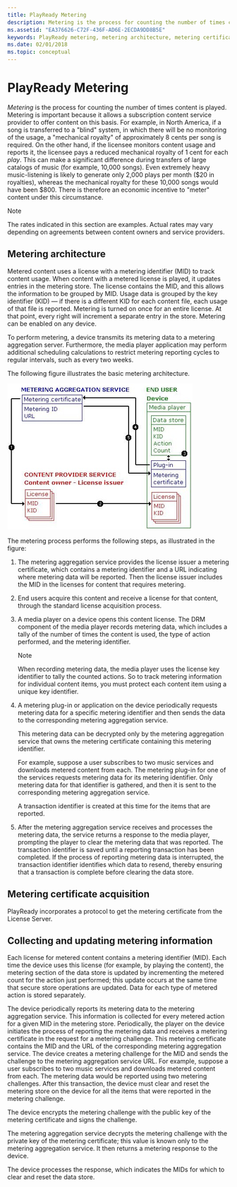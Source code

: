 ```yaml
---
title: PlayReady Metering
description: Metering is the process for counting the number of times content is played.
ms.assetid: "EA376626-C72F-436F-AD6E-2ECDA9DD8B5E"
keywords: PlayReady metering, metering architecture, metering certificate acquisition
ms.date: 02/01/2018
ms.topic: conceptual
---
```



# PlayReady Metering


*Metering* is the process for counting the number of times content is played. Metering is important because it allows a subscription content service provider to offer content on this basis. For example, in North America, if a song is transferred to a "blind" system, in which there will be no monitoring of the usage, a "mechanical royalty" of approximately 8 cents per song is required. On the other hand, if the licensee monitors content usage and reports it, the licensee pays a reduced mechanical royalty of 1 cent for each *play*. This can make a significant difference during transfers of large catalogs of music (for example, 10,000 songs). Even extremely heavy music-listening is likely to generate only 2,000 plays per month ($20 in royalties), whereas the mechanical royalty for these 10,000 songs would have been $800. There is therefore an economic incentive to "meter" content under this circumstance.

> [!NOTE]
> The rates indicated in this section are examples. Actual rates may vary depending on agreements between content owners and service providers. 

<a id="ID4EZ"></a>



## Metering architecture


Metered content uses a license with a metering identifier (MID) to track content usage. When content with a metered license is played, it updates entries in the metering store. The license contains the MID, and this allows the information to be grouped by MID. Usage data is grouped by the key identifier (KID) &mdash; if there is a different KID for each content file, each usage of that file is reported. Metering is turned on once for an entire license. At that point, every right will increment a separate entry in the store. Metering can be enabled on any device.


To perform metering, a device transmits its metering data to a metering aggregation server. Furthermore, the media player application may perform additional scheduling calculations to restrict metering reporting cycles to regular intervals, such as every two weeks.


The following figure illustrates the basic metering architecture.


![Metering](../images/image26_18.jpg)


The metering process performs the following steps, as illustrated in the figure:

   1. The metering aggregation service provides the license issuer a metering certificate, which contains a metering identifier and a URL indicating where metering data will be reported. Then the license issuer includes the MID in the licenses for content that requires metering.

   1. End users acquire this content and receive a license for that content, through the standard license acquisition process.

   1. A media player on a device opens this content license. The DRM component of the media player records metering data, which includes a tally of the number of times the content is used, the type of action performed, and the metering identifier.

      > [!NOTE]
      > When recording metering data, the media player uses the license key identifier to tally the counted actions. So to track metering information for individual content items, you must protect each content item using a unique key identifier.

   1. A metering plug-in or application on the device periodically requests metering data for a specific metering identifier and then sends the data to the corresponding metering aggregation service.

      This metering data can be decrypted only by the metering aggregation service that owns the metering certificate containing this metering identifier.

      For example, suppose a user subscribes to two music services and downloads metered content from each. The metering plug-in for one of the services requests metering data for its metering identifier. Only metering data for that identifier is gathered, and then it is sent to the corresponding metering aggregation service.

      A transaction identifier is created at this time for the items that are reported.

   1. After the metering aggregation service receives and processes the metering data, the service returns a response to the media player, prompting the player to clear the metering data that was reported. The transaction identifier is saved until a reporting transaction has been completed. If the process of reporting metering data is interrupted, the transaction identifier identifies which data to resend, thereby ensuring that a transaction is complete before clearing the data store.


<a id="ID4EQC"></a>



## Metering certificate acquisition


PlayReady incorporates a protocol to get the metering certificate from the License Server.



<a id="ID4EXC"></a>


## Collecting and updating metering information


Each license for metered content contains a metering identifier (MID). Each time the device uses this license (for example, by playing the content), the metering section of the data store is updated by incrementing the metered count for the action just performed; this update occurs at the same time that secure store operations are updated. Data for each type of metered action is stored separately.


The device periodically reports its metering data to the metering aggregation service. This information is collected for every metered action for a given MID in the metering store. Periodically, the player on the device initiates the process of reporting the metering data and receives a metering certificate in the request for a metering challenge. This metering certificate contains the MID and the URL of the corresponding metering aggregation service. The device creates a metering challenge for the MID and sends the challenge to the metering aggregation service URL. For example, suppose a user subscribes to two music services and downloads metered content from each. The metering data would be reported using two metering challenges. After this transaction, the device must clear and reset the metering store on the device for all the items that were reported in the metering challenge.


The device encrypts the metering challenge with the public key of the metering certificate and signs the challenge.


The metering aggregation service decrypts the metering challenge with the private key of the metering certificate; this value is known only to the metering aggregation service. It then returns a metering response to the device.


The device processes the response, which indicates the MIDs for which to clear and reset the data store.


